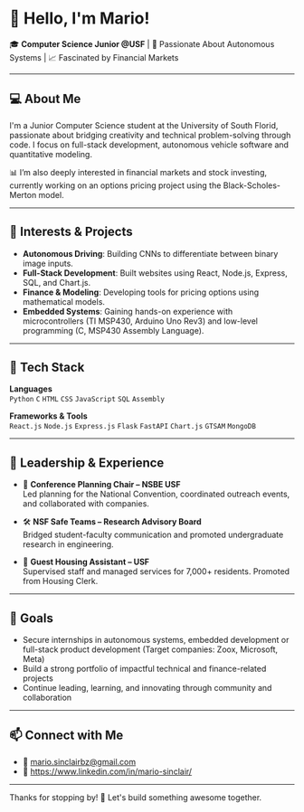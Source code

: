 # 👋 Hello, I'm Mario!

🎓 **Computer Science Junior @USF** | 🧠 Passionate About Autonomous Systems | 📈 Fascinated by Financial Markets

---

## 💻 About Me

I'm a Junior Computer Science student at the University of South Florid, passionate about bridging creativity and technical problem-solving through code. I focus on full-stack development, autonomous vehicle software and quantitative modeling.

📊 I’m also deeply interested in financial markets and stock investing, currently working on an options pricing project using the Black-Scholes-Merton model.


---

## 🧠 Interests & Projects

- **Autonomous Driving**: Building CNNs to differentiate between binary image inputs.
- **Full-Stack Development**: Built websites using React, Node.js, Express, SQL, and Chart.js.
- **Finance & Modeling**: Developing tools for pricing options using mathematical models.
- **Embedded Systems**: Gaining hands-on experience with microcontrollers (TI MSP430, Arduino Uno Rev3) and low-level programming (C, MSP430 Assembly Language).

---

## 🔨 Tech Stack

**Languages**  
`Python` `C` `HTML` `CSS` `JavaScript` `SQL` `Assembly`

**Frameworks & Tools**  
`React.js` `Node.js` `Express.js` `Flask` `FastAPI` `Chart.js` `GTSAM` `MongoDB`

---

## 👔 Leadership & Experience

- 🎤 **Conference Planning Chair – NSBE USF**  
  Led planning for the National Convention, coordinated outreach events, and collaborated with companies.

- 🛠 **NSF Safe Teams – Research Advisory Board**  
  Bridged student-faculty communication and promoted undergraduate research in engineering.

- 🏨 **Guest Housing Assistant – USF**  
  Supervised staff and managed services for 7,000+ residents. Promoted from Housing Clerk.

---

## 🎯 Goals

- Secure internships in autonomous systems, embedded development or full-stack product development (Target companies: Zoox, Microsoft, Meta)
- Build a strong portfolio of impactful technical and finance-related projects
- Continue leading, learning, and innovating through community and collaboration

---

## 📫 Connect with Me

- 📧 mario.sinclairbz@gmail.com
- 🔗 https://www.linkedin.com/in/mario-sinclair/

---

Thanks for stopping by! 🚀 Let's build something awesome together.
